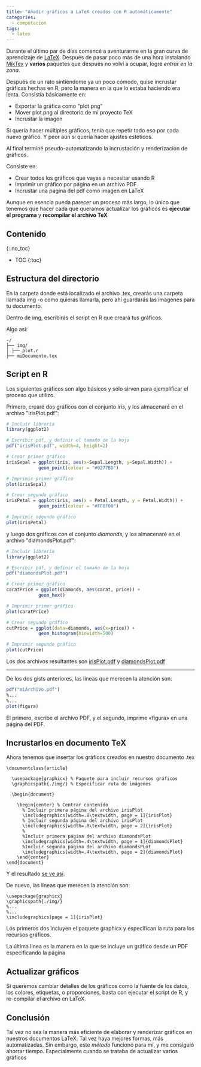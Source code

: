 ```yaml
---
title: "Añadir gráficos a LaTeX creados con R automáticamente"
categories:
  - computacion
tags:
  - latex
---
```


Durante el último par de días comencé a aventurarme en la gran curva de aprendizaje de [LaTeX](https://www.latex-project.org). Después de pasar poco más de una hora instalando [MikTex](https://miktex.org) y **varios** paquetes que después no volví a ocupar, logré *entrar en la zona*.

Después de un rato sintiéndome ya un poco cómodo, quise incrustar gráficas hechas en R, pero la manera en la que lo estaba haciendo era lenta. Consistía básicamente en:

- Exportar la gráfica como "plot.png"
- Mover plot.png al directorio de mi proyecto TeX
- Incrustar la imagen

Si quería hacer múltiples gráficos, tenía que repetir todo eso por cada nuevo gráfico. Y peor aún si quería hacer ajustes estéticos.

Al final terminé pseudo-automatizando la incrustación y renderización de gráficos.

Consiste en:

- Crear todos los gráficos que vayas a necesitar usando R
- Imprimir un gráfico por página en un archivo PDF
- Incrustar una página del pdf como imagen en LaTeX

Aunque en esencia pueda parecer un proceso más largo, lo único que tenemos que hacer cada que queramos actualizar los gráficos es **ejecutar el programa** y **recompilar el archivo TeX**

## Contenido
{:.no_toc}

* TOC
{:toc}

## Estructura del directorio

En la carpeta donde está localizado el archivo .tex, crearás una carpeta llamada img -o como quieras llamarla, pero ahí guardarás las imágenes para tu documento.

Dentro de img, escribirás el script en R que creará tus gráficos.

Algo así:
```
-/
├── img/
│ ├── plot.r
├── miDocumento.tex
```
## Script en R

Los siguientes gráficos son algo básicos y sólo sirven para ejemplificar el proceso que utilizo.

Primero, crearé dos gráficos con el conjunto *iris*, y los almacenaré en el archivo "irisPlot.pdf":

```r
# Incluír librería
library(ggplot2)

# Escribir pdf, y definir el tamaño de la hoja
pdf("irisPlot.pdf", width=4, height=2)

# Crear primer gráfico
irisSepal = ggplot(iris, aes(x=Sepal.Length, y=Sepal.Width)) +
            geom_point(colour = "#0277BD")

# Imprimir primer gráfico
plot(irisSepal)

# Crear segundo gráfico
irisPetal = ggplot(iris, aes(x = Petal.Length, y = Petal.Width)) + 
            geom_point(colour = "#FF8F00")

# Imprimir segundo gráfico
plot(irisPetal)
```


y luego dos gráficos con el conjunto *diamonds*, y los almacenaré en el archivo "diamondsPlot.pdf":

```r
# Incluír librería
library(ggplot2)

# Escribir pdf, y definir el tamaño de la hoja
pdf("diamondsPlot.pdf")

# Crear primer gráfico
caratPrice = ggplot(diamonds, aes(carat, price)) +
            geom_hex()

# Imprimir primer gráfico
plot(caratPrice)

# Crear segundo gráfico
cutPrice = ggplot(data=diamonds, aes(x=price)) +
            geom_histogram(binwidth=500)

# Imprimir segundo gráfico
plot(cutPrice)
```

Los dos archivos resultantes son [irisPlot.pdf](https://drive.google.com/file/d/0BzX5n5sP6iUGMEp4S2xtYWZmODQ/view?usp=sharing) y [diamondsPlot.pdf](https://drive.google.com/file/d/0BzX5n5sP6iUGYnZVbHB2RG9fN3c/view?usp=sharing)

---------------------

De los dos gists anteriores, las líneas que merecen la atención son:

```r
pdf("miArchivo.pdf")
%...
%...
plot(figura)
```

El primero, escribe el archivo PDF, y el segundo, imprime «figura» en una página del PDF.

## Incrustarlos en documento TeX

Ahora tenemos que insertar los gráficos creados en nuestro documento .tex

```TeX
\documentclass{article}

  \usepackage{graphicx} % Paquete para incluir recursos gráficos
  \graphicspath{./img/} % Especificar ruta de imágenes

  \begin{document}

    \begin{center} % Centrar contenido
      % Incluir primera página del archivo irisPlot
      \includegraphics[width=.8\textwidth, page = 1]{irisPlot}
      % Incluir segunda página del archivo irisPlot
      \includegraphics[width=.8\textwidth, page = 2]{irisPlot}
      %
      %Incluir primera página del archivo diamondsPlot
      \includegraphics[width=.4\textwidth, page = 1]{diamondsPlot}
      %Incluir segunda página del archivo diamondsPLot
      \includegraphics[width=.4\textwidth, page = 2]{diamondsPlot}  
    \end{center}
\end{document}
```

Y el resultado [se ve así](https://drive.google.com/open?id=0BzX5n5sP6iUGcW54U2lkRGtGU2M).


De nuevo, las líneas que merecen la atención son:

```TeX
\usepackage{graphicx}
\graphicspath{./img/}
%...
%...
\includegraphics[page = 1]{irisPlot}
```

Los primeros dos incluyen el paquete graphicx y especifican la ruta para los recursos gráficos.

La última línea es la manera en la que se incluye un gráfico desde un PDF especificando la página

## Actualizar gráficos

Si queremos cambiar detalles de los gráficos como la fuente de los datos, los colores, etiquetas, o proporciones, basta con ejecutar el script de R, y re-compilar el archivo en LaTeX.

## Conclusión

Tal vez no sea la manera más eficiente de elaborar y renderizar gráficos en nuestros documentos LaTeX. Tal vez haya mejores formas, más automatizadas. Sin embargo, este *método* funcionó para mí, y me consiguió ahorrar tiempo. Especialmente cuando se trataba de actualizar varios gráficos